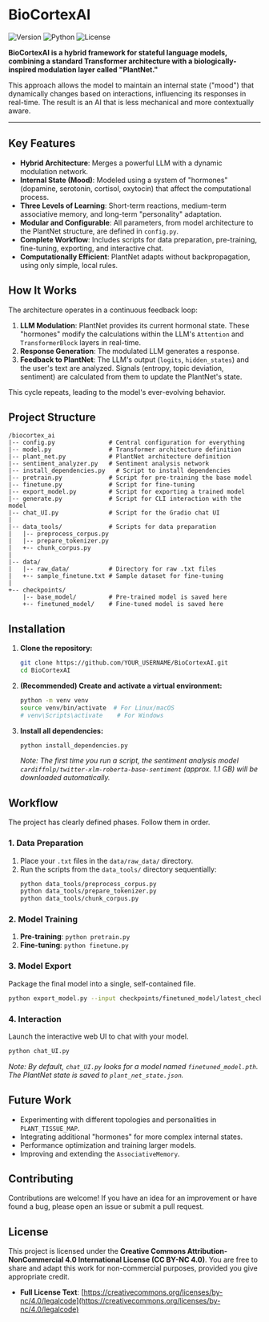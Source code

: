 # BioCortexAI

![Version](https://img.shields.io/badge/version-1.0--beta-blue)
![Python](https://img.shields.io/badge/python-3.9+-blue.svg)
![License](https://img.shields.io/badge/license-CC--BY--NC--4.0-lightgrey)

**BioCortexAI is a hybrid framework for stateful language models, combining a standard Transformer architecture with a biologically-inspired modulation layer called "PlantNet."**

This approach allows the model to maintain an internal state ("mood") that dynamically changes based on interactions, influencing its responses in real-time. The result is an AI that is less mechanical and more contextually aware.

---

## Key Features

- **Hybrid Architecture**: Merges a powerful LLM with a dynamic modulation network.
- **Internal State (Mood)**: Modeled using a system of "hormones" (dopamine, serotonin, cortisol, oxytocin) that affect the computational process.
- **Three Levels of Learning**: Short-term reactions, medium-term associative memory, and long-term "personality" adaptation.
- **Modular and Configurable**: All parameters, from model architecture to the PlantNet structure, are defined in `config.py`.
- **Complete Workflow**: Includes scripts for data preparation, pre-training, fine-tuning, exporting, and interactive chat.
- **Computationally Efficient**: PlantNet adapts without backpropagation, using only simple, local rules.

## How It Works

The architecture operates in a continuous feedback loop:

1.  **LLM Modulation**: PlantNet provides its current hormonal state. These "hormones" modify the calculations within the LLM's `Attention` and `TransformerBlock` layers in real-time.
2.  **Response Generation**: The modulated LLM generates a response.
3.  **Feedback to PlantNet**: The LLM's output (`logits`, `hidden_states`) and the user's text are analyzed. Signals (entropy, topic deviation, sentiment) are calculated from them to update the PlantNet's state.

This cycle repeats, leading to the model's ever-evolving behavior.

## Project Structure
```
/biocortex_ai
|-- config.py               # Central configuration for everything
|-- model.py                # Transformer architecture definition
|-- plant_net.py            # PlantNet architecture definition
|-- sentiment_analyzer.py   # Sentiment analysis network
|-- install_dependencies.py   # Script to install dependencies
|-- pretrain.py             # Script for pre-training the base model
|-- finetune.py             # Script for fine-tuning
|-- export_model.py         # Script for exporting a trained model
|-- generate.py             # Script for CLI interaction with the model
|-- chat_UI.py              # Script for the Gradio chat UI
|
|-- data_tools/             # Scripts for data preparation
|   |-- preprocess_corpus.py
|   |-- prepare_tokenizer.py
|   +-- chunk_corpus.py
|
|-- data/
|   |-- raw_data/           # Directory for raw .txt files
|   +-- sample_finetune.txt # Sample dataset for fine-tuning
|
+-- checkpoints/
    |-- base_model/         # Pre-trained model is saved here
    +-- finetuned_model/    # Fine-tuned model is saved here
```

## Installation

1.  **Clone the repository:**
    ```bash
    git clone https://github.com/YOUR_USERNAME/BioCortexAI.git
    cd BioCortexAI
    ```
2.  **(Recommended) Create and activate a virtual environment:**
    ```bash
    python -m venv venv
    source venv/bin/activate  # For Linux/macOS
    # venv\Scripts\activate    # For Windows
    ```
3.  **Install all dependencies:**
    ```bash
    python install_dependencies.py
    ```
    *Note: The first time you run a script, the sentiment analysis model `cardiffnlp/twitter-xlm-roberta-base-sentiment` (approx. 1.1 GB) will be downloaded automatically.*

## Workflow

The project has clearly defined phases. Follow them in order.

### 1. Data Preparation
1.  Place your `.txt` files in the `data/raw_data/` directory.
2.  Run the scripts from the `data_tools/` directory sequentially:
    ```bash
    python data_tools/preprocess_corpus.py
    python data_tools/prepare_tokenizer.py
    python data_tools/chunk_corpus.py
    ```

### 2. Model Training
1.  **Pre-training**: `python pretrain.py`
2.  **Fine-tuning**: `python finetune.py`

### 3. Model Export
Package the final model into a single, self-contained file.
```bash
python export_model.py --input checkpoints/finetuned_model/latest_checkpoint.pt --output biocortex_model.pth
```

### 4. Interaction
Launch the interactive web UI to chat with your model.
```bash
python chat_UI.py
```
*Note: By default, `chat_UI.py` looks for a model named `finetuned_model.pth`. The PlantNet state is saved to `plant_net_state.json`.*

## Future Work
- Experimenting with different topologies and personalities in `PLANT_TISSUE_MAP`.
- Integrating additional "hormones" for more complex internal states.
- Performance optimization and training larger models.
- Improving and extending the `AssociativeMemory`.

## Contributing
Contributions are welcome! If you have an idea for an improvement or have found a bug, please open an issue or submit a pull request.

## License
This project is licensed under the **Creative Commons Attribution-NonCommercial 4.0 International License (CC BY-NC 4.0)**.
You are free to share and adapt this work for non-commercial purposes, provided you give appropriate credit.
- **Full License Text**: [https://creativecommons.org/licenses/by-nc/4.0/legalcode](https://creativecommons.org/licenses/by-nc/4.0/legalcode)